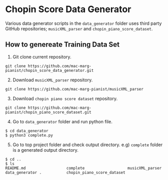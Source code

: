 # Chopin Score Data Generator
Various data generator scripts in the `data_generator` folder uses third party GitHub repositories; `musicXML_parser` and `chopin_piano_score_dataset`.

## How to genereate Training Data Set

1. Git clone current repository.
```
git clone https://github.com/mac-marg-pianist/chopin_score_data_generator.git
```

2. Download `musicXML_parser` repository.
```
git clone https://github.com/mac-marg-pianist/musicXML_parser
```

3. Download `chopin piano score dataset` repository.
```
git clone https://github.com/mac-marg-pianist/chopin_piano_score_dataset.git
```

4. Go to `data_generator` folder and run python file.

```
$ cd data_generator
$ python3 complete.py
```

5. Go to top project folder and check output directory.
e.g) `complete` folder is a generated output directory.

```
$ cd ..
$ ls
README.md                  complete                   musicXML_parser
data_generator .           chopin_piano_score_dataset 
```
